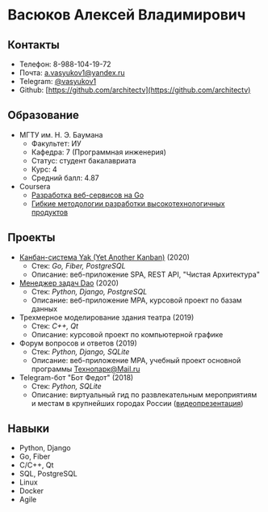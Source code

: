 # Васюков Алексей Владимирович

## Контакты

* Телефон: 8-988-104-19-72
* Почта: a.vasyukov1@yandex.ru
* Telegram: [@vasyukov1](https://t.me/vasyukov1)
* Github: [https://github.com/architectv](https://github.com/architectv)

## Образование

* МГТУ им. Н. Э. Баумана
    * Факультет: ИУ
    * Кафедра: 7 (Программная инженерия)
    * Статус: студент бакалавриата
    * Курс: 4
    * Средний балл: 4.87
* Coursera
    * [Разработка веб-сервисов на Go](https://coursera.org/share/440a18abb12c7b381d848574bf1f9961)
    * [Гибкие методологии разработки высокотехнологичных продуктов](https://coursera.org/share/d8ec57161ca7bc2a287f4376e782bfff)

## Проекты

* [Канбан-система Yak (Yet Another Kanban)](https://github.com/architectv/networking-course-project) (2020)
  * Стек: _Go, Fiber, PostgreSQL_
  * Описание: веб-приложение SPA, REST API, "Чистая Архитектура"
* [Менеджер задач Dao](https://github.com/architectv/DB-course-project-2020) (2020)
  * Стек: _Python, Django, PostgreSQL_
  * Описание: веб-приложение MPA, курсовой проект по базам данных
* Трехмерное моделирование здания театра (2019)
  * Стек: _C++, Qt_
  * Описание: курсовой проект по компьютерной графике
* Форум вопросов и ответов (2019)
  * Стек: _Python, Django, SQLite_
  * Описание: веб-приложение MPA, учебный проект основной программы Технопарк@Mail.ru
* Telegram-бот "Бот Федот" (2018)
  * Стек: _Python, SQLite_
  * Описание: виртуальный гид по развлекательным мероприятиям и местам в крупнейших городах России ([видеопрезентация](https://www.youtube.com/watch?v=L7duSWRKdnY))

## Навыки

* Python, Django
* Go, Fiber
* C/C++, Qt
* SQL, PostgreSQL
* Linux
* Docker
* Agile
